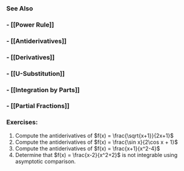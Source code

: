 ### See Also
### - [[Power Rule]]
### - [[Antiderivatives]]
### - [[Derivatives]]
### - [[U-Substitution]]
### - [[Integration by Parts]]
### - [[Partial Fractions]]

### Exercises:
1. Compute the antiderivatives of $f(x) = \frac{\sqrt{x+1}}{2x+1}$
2. Compute the antiderivatives of $f(x) = \frac{\sin x}{2\cos x + 1}$
3. Compute the antiderivatives of $f(x) = \frac{x+1}{x^2-4}$
4. Determine that $f(x) = \frac{x-2}{x^2+2}$ is not integrable using asymptotic comparison.